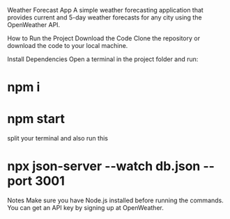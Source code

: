 


Weather Forecast App
A simple weather forecasting application that provides current and 5-day weather forecasts for any city using the OpenWeather API.

How to Run the Project
Download the Code
Clone the repository or download the code to your local machine.

Install Dependencies
Open a terminal in the project folder and run:
# npm i 
# npm start

split your terminal and also run  this
# npx json-server --watch db.json --port 3001

Notes
Make sure you have Node.js installed before running the commands.
You can get an API key by signing up at OpenWeather.
